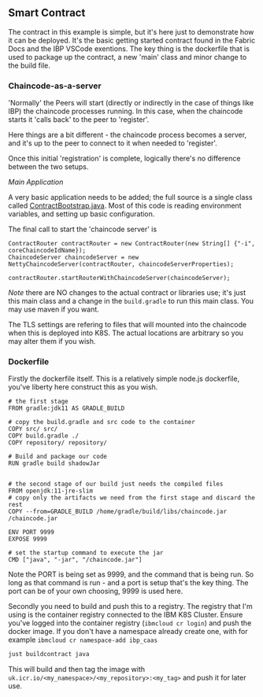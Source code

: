 ## Smart Contract
The contract in this example is simple, but it's here just to demonstrate how it can be deployed. It's the basic getting started contract found in the Fabric Docs and the IBP VSCode exentions. The key thing is the dockerfile that is used to package up the contract, a new 'main' class and minor change to the build file.

### Chaincode-as-a-server
'Normally' the Peers will start (directly or indirectly in the case of things like IBP) the chaincode processes running. In this case, when the chaincode starts it 'calls back' to the peer to 'register'.

Here things are a bit different - the chaincode process becomes a server, and it's up to the peer to connect to it when needed to 'register'.

Once this initial 'registration' is complete, logically there's no difference between the two setups.

*Main Application* 

A very basic application needs to be added; the full source is a single class called [ContractBootstrap.java](./src/main/java/org/example/ContractBootstrap.java).
Most of this code is reading environment variables, and setting up basic configuration. 

The final call to start the 'chaincode server' is 

```
ContractRouter contractRouter = new ContractRouter(new String[] {"-i", coreChaincodeIdName});
ChaincodeServer chaincodeServer = new NettyChaincodeServer(contractRouter, chaincodeServerProperties);

contractRouter.startRouterWithChaincodeServer(chaincodeServer);
```

*Note* there are NO changes to the actual contract or libraries use; it's just this main class and a change in the `build.gradle` to run this main class. You may use maven if you want.

The TLS settings are refering to files that will mounted into the chaincode when this is deployed into K8S. The actual locations are arbitrary so you may alter them if you wish. 

### Dockerfile 

Firstly the dockerfile itself. This is a relatively simple node.js dockerfile, you've liberty here construct this as you wish. 

```docker
# the first stage 
FROM gradle:jdk11 AS GRADLE_BUILD
 
# copy the build.gradle and src code to the container
COPY src/ src/
COPY build.gradle ./ 
COPY repository/ repository/

# Build and package our code
RUN gradle build shadowJar


# the second stage of our build just needs the compiled files
FROM openjdk:11-jre-slim
# copy only the artifacts we need from the first stage and discard the rest
COPY --from=GRADLE_BUILD /home/gradle/build/libs/chaincode.jar /chaincode.jar
 
ENV PORT 9999
EXPOSE 9999

# set the startup command to execute the jar
CMD ["java", "-jar", "/chaincode.jar"]
```

Note the PORT is being set as 9999, and the command that is being run. So long as that command is run - and a port is setup that's the key thing. The port can be of your own choosing, 9999 is used here. 



Secondly you need to build and push this to a registry. The registry that I'm using is the container registry connected to the IBM K8S Cluster.
Ensure you've logged into the container registry (`ibmcloud cr login`) and push the docker image. If you don't have a namespace already create one, with for example  `ibmcloud cr namespace-add ibp_caas`


```bash 
just buildcontract java
```
This will build and then tag the image with `uk.icr.io/<my_namespace>/<my_repository>:<my_tag>` and push it for later use.
